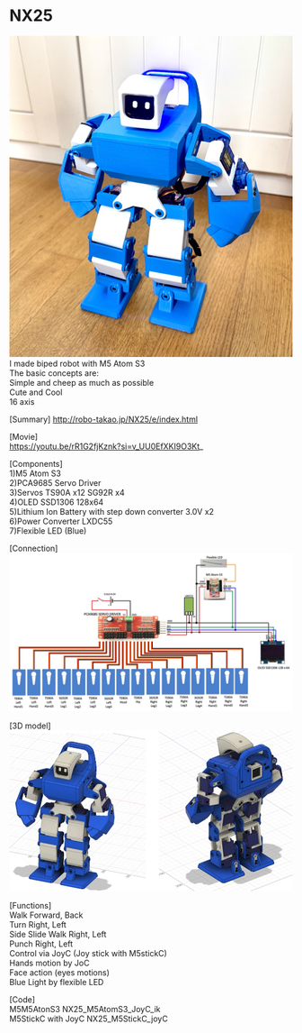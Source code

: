 # NX25
![image](NX25_01.jpg)
I made biped robot with M5 Atom S3   
The basic concepts are:  
 Simple and cheep as much as possible  
 Cute and Cool  
 16 axis  

[Summary]
http://robo-takao.jp/NX25/e/index.html

[Movie]  
https://youtu.be/rR1G2fjKznk?si=v_UU0EfXKI9O3Kt_

[Components]  
1)M5 Atom S3  
2)PCA9685 Servo Driver  
3)Servos TS90A x12 SG92R x4  
4)OLED SSD1306 128x64  
5)Lithium Ion Battery with step down converter 3.0V x2  
6)Power Converter LXDC55  
7)Flexible LED (Blue)  

[Connection]  
![image](NX25_02.jpg)

[3D model]  
![image](NX25_05.jpg)

[Functions]  
Walk Forward, Back  
Turn Right, Left  
Side Slide Walk Right, Left  
Punch Right, Left  
Control via JoyC (Joy stick with M5stickC)  
Hands motion by JoC  
Face action (eyes motions)  
Blue Light by flexible LED  

[Code]  
M5M5AtonS3
 NX25_M5AtomS3_JoyC_ik  
M5StickC with JoyC
 NX25_M5StickC_joyC 
